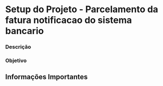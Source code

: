# Setup do Projeto - Parcelamento da fatura notificacao do sistema bancario


### Descrição



### Objetivo



## Informações Importantes